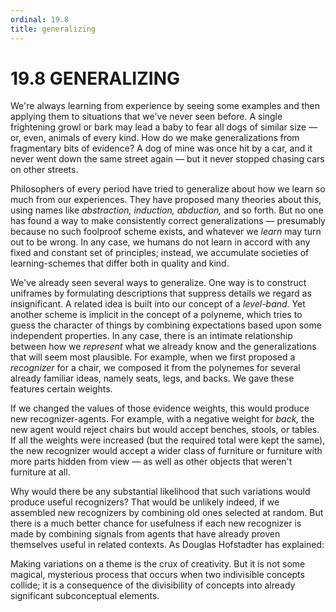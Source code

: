 ```yaml
---
ordinal: 19.8
title: generalizing
---
```


# 19.8 GENERALIZING 

<p>We're always learning from experience by seeing some examples and then applying them to situations that we've never seen before. A single frightening growl or bark may lead a baby to fear all dogs of similar size &mdash; or, even, animals of every kind. How do we make generalizations from fragmentary bits of evidence? A dog of mine was once hit by a car, and it never went down the same street again &mdash; but it never stopped chasing cars on other streets.</p>
<p>Philosophers of every period have tried to generalize about how we learn so much from our experiences. They have proposed many theories about this, using names like <em>abstraction,</em> <em>induction,</em> <em>abduction,</em> and so forth. But no one has found a way to make consistently correct generalizations &mdash; presumably because no such foolproof scheme exists, and whatever we <em>learn</em> may turn out to be wrong. In any case, we humans do not learn in accord with any fixed and constant set of principles; instead, we accumulate societies of learning-schemes that differ both in quality and kind.</p>
<p>We've already seen several ways to generalize. One way is to construct uniframes by formulating descriptions that suppress details we regard as insignificant. A related idea is built into our concept of a <em>level-band.</em> Yet another scheme is implicit in the concept of a polyneme, which tries to guess the character of things by combining expectations based upon some independent properties. In any case, there is an intimate relationship between how we <em>represent</em> what we already know and the generalizations that will seem most plausible. For example, when we first proposed a <em>recognizer</em> for a chair, we composed it from the polynemes for several already familiar ideas, namely seats, legs, and backs. We gave these features certain weights.</p>
<p>If we changed the values of those evidence weights, this would produce new recognizer-agents. For example, with a negative weight for <em>back,</em> the new agent would reject chairs but would accept benches, stools, or tables. If all the weights were increased (but the required total were kept the same), the new recognizer would accept a wider class of furniture or furniture with more parts hidden from view &mdash; as well as other objects that weren't furniture at all.</p>
<p>Why would there be any substantial likelihood that such variations would produce useful recognizers? That would be unlikely indeed, if we assembled new recognizers by combining old ones selected at random. But there is a much better chance for usefulness if each new recognizer is made by combining signals from agents that have already proven themselves useful in related contexts. As Douglas Hofstadter has explained:</p>
<p>Making variations on a theme is the crux of creativity. But it is not some magical, mysterious process that occurs when two indivisible concepts collide; it is a consequence of the divisibility of concepts into already significant subconceptual elements.</p>